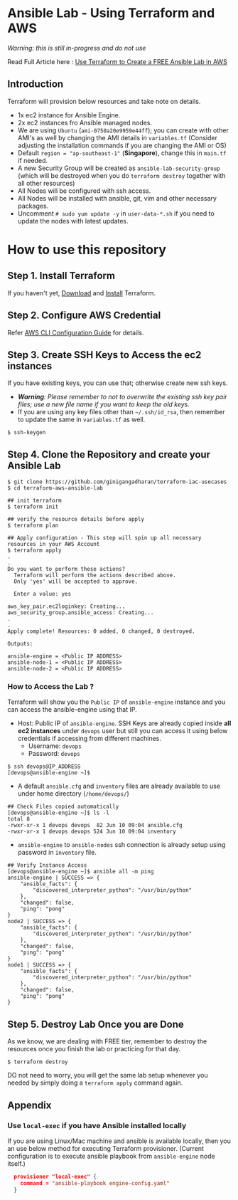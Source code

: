 # Ansible Lab - Using Terraform and AWS

*Warning: this is still in-progress and do not use*

Read Full Article here : [Use Terraform to Create a FREE Ansible Lab in AWS](https://www.techbeatly.com/2021/06/use-terraform-to-create-a-free-ansible-lab-in-aws.html)

## Introduction

Terraform will provision below resources and take note on details.

- 1x ec2 instance for Ansible Engine.
- 2x ec2 instances fro Ansible managed nodes.
- We are using `Ubuntu` (`ami-0750a20e9959e44ff`); you can create with other AMI's as well by changing the AMI details in `variables.tf` (Consider adjusting the installation commands if you are changing the AMI or OS)
- Default `region = "ap-southeast-1"` (**Singapore**), change this in `main.tf` if needed.
- A new Security Group will be created as `ansible-lab-security-group` (which will be destroyed when you do `terraform destroy` together with all other resources)
- All Nodes will be configured with ssh access.
- All Nodes will be installed with ansible, git, vim and other necessary packages.
- Uncomment `# sudo yum update -y` in `user-data-*.sh` if you need to update the nodes with latest updates.

# How to use this repository
## Step 1. Install Terraform

If you haven't yet, [Download](https://www.terraform.io/downloads.html) and [Install](https://learn.hashicorp.com/tutorials/terraform/install-cli) Terraform.

## Step 2. Configure AWS Credential

Refer [AWS CLI Configuration Guide](https://github.com/ginigangadharan/vagrant-iac-usecases#aws-setup) for details.

## Step 3. Create SSH Keys to Access the ec2 instances

If you have existing keys, you can use that; otherwise create new ssh keys.

- ***Warning**: Please remember to not to overwrite the existing ssh key pair files; use a new file name if you want to keep the old keys.*
- If you are using any key files other than `~/.ssh/id_rsa`, then remember to update the same in `variables.tf` as well.

```shell
$ ssh-keygen
```

## Step 4. Clone the Repository and create your Ansible Lab

```shell
$ git clone https://github.com/ginigangadharan/terraform-iac-usecases
$ cd terraform-aws-ansible-lab

## init terraform
$ terraform init

## verify the resource details before apply
$ terraform plan

## Apply configuration - This step will spin up all necessary resources in your AWS Account
$ terraform apply
.
.
Do you want to perform these actions?
  Terraform will perform the actions described above.
  Only 'yes' will be accepted to approve.

  Enter a value: yes

aws_key_pair.ec2loginkey: Creating...
aws_security_group.ansible_access: Creating...
.
.
Apply complete! Resources: 0 added, 0 changed, 0 destroyed.

Outputs:

ansible-engine = <Public IP ADDRESS>
ansible-node-1 = <Public IP ADDRESS>
ansible-node-2 = <Public IP ADDRESS>
```

### How to Access the Lab ?

Terraform will show you the `Public IP` of `ansible-engine` instance and you can access the ansible-engine using that IP. 

- Host: Public IP of `ansible-engine`. SSH Keys are already copied inside **all ec2 instances** under `devops` user but still you can access it using below credentials if accessing from different machines.
  - Username: `devops`
  - Password: `devops` 

```shell
$ ssh devops@IP_ADDRESS
[devops@ansible-engine ~]$
```

- A default `ansible.cfg` and `inventory` files are already available to use under home directory (`/home/devops/`)
  
```shell
## Check Files copied automatically
[devops@ansible-engine ~]$ ls -l
total 8
-rwxr-xr-x 1 devops devops  82 Jun 10 09:04 ansible.cfg
-rwxr-xr-x 1 devops devops 524 Jun 10 09:04 inventory
```

- `ansible-engine` to `ansible-nodes` ssh connection is already setup using password in `inventory` file.

```shell
## Verify Instance Access
[devops@ansible-engine ~]$ ansible all -m ping
ansible-engine | SUCCESS => {
    "ansible_facts": {
        "discovered_interpreter_python": "/usr/bin/python"
    }, 
    "changed": false, 
    "ping": "pong"
}
node2 | SUCCESS => {
    "ansible_facts": {
        "discovered_interpreter_python": "/usr/bin/python"
    }, 
    "changed": false, 
    "ping": "pong"
}
node1 | SUCCESS => {
    "ansible_facts": {
        "discovered_interpreter_python": "/usr/bin/python"
    }, 
    "changed": false, 
    "ping": "pong"
}
```


## Step 5. Destroy Lab Once you are Done 

As we know, we are dealing with FREE tier, remember to destroy the resources once you finish the lab or practicing for that day. 

```shell
$ terraform destroy
```

DO not need to worry, you will get the same lab setup whenever you needed by simply doing a `terraform apply` command again. 

## Appendix

### Use `local-exec` if you have Ansible installed locally

If you are using Linux/Mac machine and ansible is available locally, then you an use below method for executing Terraform provisioner. (Current configuration is to execute ansible playbook  from `ansible-engine` node itself.)

```json
  provisioner "local-exec" {
    command = "ansible-playbook engine-config.yaml"
  }
```  
